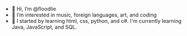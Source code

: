 - 👋 Hi, I’m @floodlie
- 👀 I’m interested in music, foreign languages, art, and coding
- 🌱 I started by learning html, css, python, and c#. I'm currently learning Java, JavaScript, and SQL. 

<!---
floodlie/floodlie is a ✨ special ✨ repository because its `README.md` (this file) appears on your GitHub profile.
You can click the Preview link to take a look at your changes.
--->
